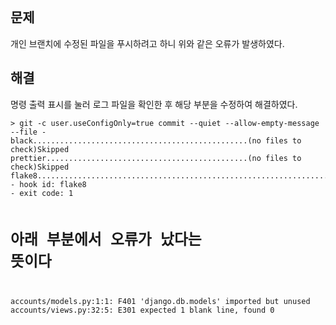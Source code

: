 <p><img alt="" src="https://velog.velcdn.com/images/jhp21c/post/d646f9ac-3d13-4650-ab79-fd4061cf5852/image.png" /></p>
<h2 id="문제">문제</h2>
<p>개인 브랜치에 수정된 파일을 푸시하려고 하니 위와 같은 오류가 발생하였다.</p>
<h2 id="해결">해결</h2>
<p>명령 출력 표시를 눌러 로그 파일을 확인한 후 해당 부분을 수정하여 해결하였다. </p>
<pre><code class="language-shell">&gt; git -c user.useConfigOnly=true commit --quiet --allow-empty-message --file -
black................................................(no files to check)Skipped
prettier.............................................(no files to check)Skipped
flake8...................................................................Failed
- hook id: flake8
- exit code: 1

# 아래 부분에서 오류가 났다는 뜻이다
accounts/models.py:1:1: F401 'django.db.models' imported but unused
accounts/views.py:32:5: E301 expected 1 blank line, found 0

</code></pre>